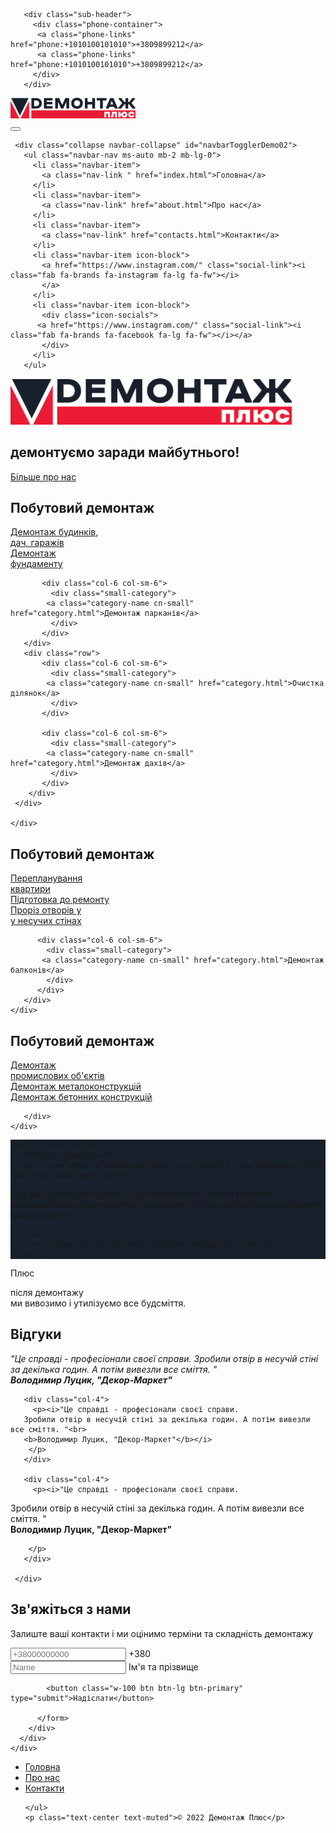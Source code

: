 <!DOCTYPE html>

<html lang="en" dir="ltr">
  <head>
    <meta charset="utf-8">
    <title>Демонтаж Плюс — демонтуємо старе заради нового.</title>
    <!-- bootstrap-instalation -->
      <script src="https://cdn.jsdelivr.net/npm/bootstrap@5.2.0-beta1/dist/js/bootstrap.bundle.min.js" integrity="sha384-pprn3073KE6tl6bjs2QrFaJGz5/SUsLqktiwsUTF55Jfv3qYSDhgCecCxMW52nD2" crossorigin="anonymous"></script>
    <!-- CSS only -->
    <link href="https://cdn.jsdelivr.net/npm/bootstrap@5.2.0-beta1/dist/css/bootstrap.min.css" rel="stylesheet" integrity="sha384-0evHe/X+R7YkIZDRvuzKMRqM+OrBnVFBL6DOitfPri4tjfHxaWutUpFmBp4vmVor" crossorigin="anonymous">
    <!-- Styles -->
    <link rel="stylesheet" href="css/styles.css" />
    <!-- Icons and fonts-->
    <link rel="preconnect" href="https://fonts.googleapis.com">
    <link rel="preconnect" href="https://fonts.gstatic.com" crossorigin>
    <link href="https://fonts.googleapis.com/css2?family=Montserrat:wght@400;700;800;900&display=swap" rel="stylesheet">
    <script defer src="https://use.fontawesome.com/releases/v5.0.7/js/all.js"></script>
    <link rel="icon" href="d.png" />

  </head>
  <body>

<!-- sub header -->

       <div class="sub-header">
         <div class="phone-container">
          <a class="phone-links" href="phone:+1010100101010">+3809899212</a>
          <a class="phone-links" href="phone:+1010100101010">+3809899212</a>
         </div>
       </div>

<!-- Nav Bar -->

<nav class="navbar navbar-expand-md navbar-light navbar-fixed-top">
   <div class="container">
    <a class="navbar-brand" href="#title">
      <img src="images/logo-final.svg" alt="demontage-logo" class="d-inline-block align-text-top" style="width: 200px;">
    </a>
    </div>
     <button class="navbar-toggler" type="button" data-bs-toggle="collapse" data-bs-target="#navbarTogglerDemo02" aria-controls="navbarTogglerDemo02" aria-expanded="false" aria-label="Toggle navigation">
       <span class="navbar-toggler-icon"></span>
     </button>

     <div class="collapse navbar-collapse" id="navbarTogglerDemo02">
       <ul class="navbar-nav ms-auto mb-2 mb-lg-0">
         <li class="navbar-item">
           <a class="nav-link " href="index.html">Головна</a>
         </li>
         <li class="navbar-item">
           <a class="nav-link" href="about.html">Про нас</a>
         </li>
         <li class="navbar-item">
           <a class="nav-link" href="contacts.html">Контакти</a>
         </li>
         <li class="navbar-item icon-block">
           <a href="https://www.instagram.com/" class="social-link"><i class="fab fa-brands fa-instagram fa-lg fa-fw"></i>
           </a>
         </li>
         <li class="navbar-item icon-block">
           <div class="icon-socials">
          <a href="https://www.instagram.com/" class="social-link"><i class="fab fa-brands fa-facebook fa-lg fa-fw"></i></a>
           </div>
         </li>
       </ul>

   </nav>

<!-- First screen -->

<section id="first-screen" class="main-banner2">
   <div class="main-banner">
     <div class="col-4 first-screen-container">
      <img src="images/logo-final.svg" alt="demontage-logo" class="d-inline-block align-text-top" style="width: 450px;">
      <h1 class="">демонтуємо заради майбутнього!</h1>
      <a class="btn btn-primary" href="#">Більше про нас</a>
    </div>
    </div>
</section>

 <!-- category  ЖИТЛОВИЙ ДЕМОНТАЖ-->

<section class="category-section">
<h2 class="category-title">Побутовий демонтаж</h2>
<div class="container category-masonary">
    <div class="row masonary-block">
      <div class="col-sm-6" >
       <div class="big-block-category">
         <a class="category-name cn-big" href="category.html">
           Демонтаж будинків,<br>
            дач, гаражів
         </a>
       </div>
     </div>
     <div class="col-sm-6" >
       <div class="row">
           <div class="col-6 col-sm-6">
             <div class="small-category">
            <a class="category-name cn-small" href="category.html">
              Демонтаж<br>
               фундаменту
             </a>
             </div>
           </div>

           <div class="col-6 col-sm-6">
             <div class="small-category">
            <a class="category-name cn-small" href="category.html">Демонтаж парканів</a>
             </div>
           </div>
       </div>
       <div class="row">
           <div class="col-6 col-sm-6">
             <div class="small-category">
            <a class="category-name cn-small" href="category.html">Очистка ділянок</a>
             </div>
           </div>

           <div class="col-6 col-sm-6">
             <div class="small-category">
            <a class="category-name cn-small" href="category.html">Демонтаж дахів</a>
             </div>
           </div>
        </div>
     </div>

    </div>

</div>
</section>

<!-- category  ПОБУТОВИЙ ДЕМОНТАЖ-->

<section class="category-section">
<h2 class="category-title">Побутовий демонтаж</h2>
<div class="container category-masonary">
   <div class="row masonary-block сm-right">
     <div class="col-sm-6" >
      <div class="big-block-category">
        <a class="category-name cn-big" href="category.html">
          Перепланування<br>
           квартири</a>
      </div>
    </div>
    <div class="col-sm-6" >
      <div class="row">
        <div class="col-12 col-sm-12">
          <div class="middle-category">
            <a class="category-name cn-small" href="category.html">Підготовка до ремонту</a>
          </div>
        </div>
      </div>
      <div class="row">
          <div class="col-6 col-sm-6">
            <div class="small-category">
           <a class="category-name cn-small" href="category.html">
             Проріз отворів у<br>
              у несучих стінах
            </a>
            </div>
          </div>

          <div class="col-6 col-sm-6">
            <div class="small-category">
           <a class="category-name cn-small" href="category.html">Демонтаж балконів</a>
            </div>
          </div>
       </div>
    </div>

   </div>
</div>
</div>
</section>

<!-- category  ПРОМИСЛОВИЙ ДЕМОНТАЖ-->

<section class="category-section">
<h2 class="category-title">Побутовий демонтаж</h2>
<div class="container category-masonary">
   <div class="row masonary-block">
     <div class="col-sm-6" >
      <div class="big-block-category">
        <a class="category-name cn-big" href="category.html">
          Демонтаж<br>
          промислових об'єктів
        </a>
      </div>
    </div>
    <div class="col-sm-6" >
      <div class="row">
          <div class="col-12 col-sm-12">
            <div class="middle-category">
           <a class="category-name cn-small" href="category.html">Демонтаж металоконструкцій</a>
            </div>
          </div>
      </div>
      <div class="row">
          <div class="col-12 col-sm-12">
            <div class="middle-category">
           <a class="category-name cn-small" href="category.html">Демонтаж бетонних конструкцій</a>
            </div>
          </div>

       </div>
    </div>

   </div>
</div>
</section>

 <!-- about  -->

<section id="about" >
 <div class="container-fluid" style="background: #17202B;">
   <div class="row about-block">
     <div class="col-6 image-about"></div>

     <div class="col-6">
       <h3>Про компанію</h3>
       <p class="white-p">Демонтаж Плюс — це компанія, яка проводить цілий комплекс демонтажних робіт.

Для нас демонтаж будівлі— це послідовний процес розбору, з максимальним збереженням матеріалів, для переробки або повторного використання.

       </p>
         <a class="btn btn-primary" href="#">Більше про нас</a>
     </div>

   </div>

 </div>
</section>

<!-- перевага  -->

<section class="section-plus">
     <div class="container block-plus">
     <div class="col-8 plus-container">
         <span>
      <p class="sub-p">Плюс</p>
      <p class="sub-sub-p">після демонтажу<br> ми вивозимо і утилізуємо все будсміття.</p>
      </span>
    </div>
 </div>
</section>
 <!-- Testimonials -->

<section id="testimonials">
 <h2 class="category-title">Відгуки</h2>
   <div class="container">
     <div class="row">
       <div class="col-4">
         <p><i>"Це справді - професіонали своєї справи.
Зробили отвір в несучій стіні за декілька годин. А потім вивезли все сміття. "<br>
<b>Володимир Луцик, "Декор-Маркет"</b></i>
        </p>
       </div>

       <div class="col-4">
         <p><i>"Це справді - професіонали своєї справи.
       Зробили отвір в несучій стіні за декілька годин. А потім вивезли все сміття. "<br>
       <b>Володимир Луцик, "Декор-Маркет"</b></i>
        </p>
       </div>

       <div class="col-4">
         <p><i>"Це справді - професіонали своєї справи.

Зробили отвір в несучій стіні за декілька годин. А потім вивезли все сміття. "<br>
<b>Володимир Луцик, "Декор-Маркет"</b></i>

        </p>
       </div>

     </div>

   </div>

 </section>

<!-- Call to action -->

<div class="b-example-divider"></div>
<section class="call-to-action">

  <div class="container col-xl-10 col-xxl-8 px-4 py-5">
      <div class="row align-items-center g-lg-5 py-5">
        <div class="col-lg-7 text-center text-lg-start">
          <h1 class="display-4 fw-bold lh-1 mb-3">Зв'яжіться з нами</h1>
          <p class="col-lg-10 fs-4">Залиште ваші контакти і ми оцінимо терміни та складність демонтажу</p>
        </div>
        <div class="col-md-10 mx-auto col-lg-5">
          <form class="p-4 p-md-5 border rounded-3 bg-light">
            <div class="form-floating mb-3">
              <input type="email" class="form-control" id="floatingInput" placeholder="+38000000000">
              <label for="floatingInput">+380</label>
            </div>
            <div class="form-floating mb-3">
              <input type="password" class="form-control" id="floatingName" placeholder="Name">
              <label for="floatingName">Ім'я та прізвище</label>
            </div>

            <button class="w-100 btn btn-lg btn-primary" type="submit">Надіслати</button>

          </form>
        </div>
      </div>
    </div>

</section>

<!-- Footer -->

<section id="footer">
<div class="container">
  <footer class="py-3 my-4">
    <ul class="nav justify-content-center border-bottom pb-3 mb-3">
      <li class="nav-item"><a href="#" class="nav-link px-2 text-muted">Головна</a></li>
      <li class="nav-item"><a href="#" class="nav-link px-2 text-muted">Про нас</a></li>
      <li class="nav-item"><a href="#" class="nav-link px-2 text-muted">Контакти</a></li>

    </ul>
    <p class="text-center text-muted">© 2022 Демонтаж Плюс</p>

  </footer>
</div>
</section>
